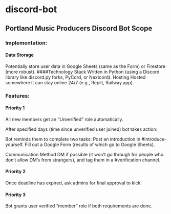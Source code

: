 # discord-bot
## Portland Music Producers Discord Bot Scope
### Implementation:
#### Data Storage
Potentially store user data in Google Sheets (same as the Form) or Firestore (more robust).
####Technology Stack
Written in Python (using a Discord library like discord.py forks, PyCord, or Nextcord).
Hosting
Hosted somewhere it can stay online 24/7 (e.g., Replit, Railway.app).

### Features:
#### Priority 1
All new members get an “Unverified” role automatically.

After specified days (time since unverified user joined) bot takes action:

Bot reminds them to complete two tasks:
Post an introduction in #introduce-yourself.
Fill out a Google Form (results of which go to Google Sheets).

Communication Method
DM if possible (it won’t go through for people who don’t allow DM’s from strangers), and tag them in a #verification channel.

#### Priority 2
Once deadline has expired, ask admins for final approval to kick.

#### Priority 3
Bot grants user verified “member” role if both requirements are done.

